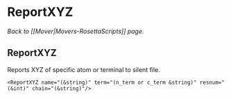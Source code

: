 # ReportXYZ
*Back to [[Mover|Movers-RosettaScripts]] page.*
## ReportXYZ

Reports XYZ of specific atom or terminal to silent file.

    <ReportXYZ name="(&string)" term="(n_term or c_term &string)" resnum="(&int)" chain="(&string)"/>

